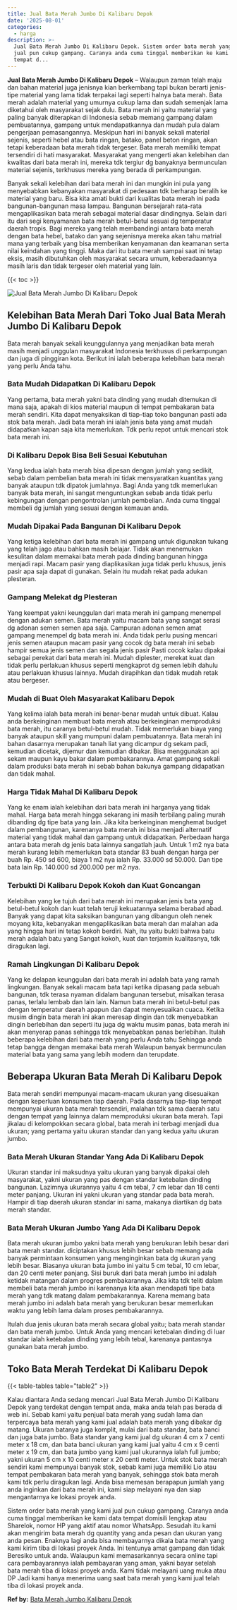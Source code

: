 ```yaml
---
title: Jual Bata Merah Jumbo Di Kalibaru Depok
date: '2025-08-01'
categories:
  - harga
description: >-
  Jual Bata Merah Jumbo Di Kalibaru Depok. Sistem order bata merah yang kami
  jual pun cukup gampang. Caranya anda cuma tinggal memberikan ke kami data
  tempat d...
---
```


**Jual Bata Merah Jumbo Di Kalibaru Depok** – Walaupun zaman telah maju dan bahan material juga jenisnya kian berkembang tapi bukan berarti jenis-tipe material yang lama tidak terpakai lagi seperti halnya bata merah. Bata merah adalah material yang umurnya cukup lama dan sudah semenjak lama diketahui oleh masyarakat sejak dulu. Bata merah ini yaitu material yang paling banyak diterapkan di Indonesia sebab memang gampang dalam pembuatannya, gampang untuk mendapatkannya dan mudah pula dalam pengerjaan pemasangannya. Meskipun hari ini banyak sekali material sejenis, seperti hebel atau bata ringan, batako, panel beton ringan, akan tetapi keberadaan bata merah tidak tergeser. Bata merah memiliki tempat tersendiri di hati masyarakat. Masyarakat yang mengerti akan kelebihan dan kwalitas dari bata merah ini, mereka tdk tergiur dg banyaknya bermunculan material sejenis, terkhusus mereka yang berada di perkampungan.

Banyak sekali kelebihan dari bata merah ini dan mungkin ini pula yang menyebabkan kebanyakan masyarakat di pedesaan tdk berharap beralih ke material yang baru. Bisa kita amati bukti dari kualitas bata merah ini pada bangunan-bangunan masa lampau. Bangunan bersejarah rata-rata mengaplikasikan bata merah sebagai material dasar dindingnya. Selain dari itu dari segi kenyamanan bata merah betul-betul sesuai dg temperatur daerah tropis. Bagi mereka yang telah membandingi antara bata merah dengan bata hebel, batako dan yang sejenisnya mereka akan tahu matrial mana yang terbaik yang bisa memberikan kenyamanan dan keamanan serta nilai keindahan yang tinggi. Maka dari itu bata merah sampai saat ini tetap eksis, masih dibutuhkan oleh masyarakat secara umum, keberadaannya masih laris dan tidak tergeser oleh material yang lain.

{{< toc >}}

![Jual Bata Merah Jumbo Di Kalibaru Depok](/images/jual-bata-merah-09.png)

## Kelebihan Bata Merah Dari Toko Jual Bata Merah Jumbo Di Kalibaru Depok

Bata merah banyak sekali keunggulannya yang menjadikan bata merah masih menjadi unggulan masyarakat Indonesia terkhusus di perkampungan dan juga di pinggiran kota. Berikut ini ialah beberapa kelebihan bata merah yang perlu Anda tahu.

### Bata Mudah Didapatkan Di Kalibaru Depok

Yang pertama, bata merah yakni bata dinding yang mudah ditemukan di mana saja, apakah di kios material maupun di tempat pembakaran bata merah sendiri. Kita dapat menyaksikan di tiap-tiap toko bangunan pasti ada stok bata merah. Jadi bata merah ini ialah jenis bata yang amat mudah didapatkan kapan saja kita memerlukan. Tdk perlu repot untuk mencari stok bata merah ini.

### Di Kalibaru Depok Bisa Beli Sesuai Kebutuhan

Yang kedua ialah bata merah bisa dipesan dengan jumlah yang sedikit, sebab dalam pembelian bata merah ini tidak mensyaratkan kuantitas yang banyak ataupun tdk dipatok jumlahnya. Bagi Anda yang tdk memerlukan banyak bata merah, ini sangat menguntungkan sebab anda tidak perlu kebingungan dengan pengontrolan jumlah pembelian. Anda cuma tinggal membeli dg jumlah yang sesuai dengan kemauan anda.

### Mudah Dipakai Pada Bangunan Di Kalibaru Depok

Yang ketiga kelebihan dari bata merah ini gampang untuk digunakan tukang yang telah jago atau bahkan masih belajar. Tidak akan menemukan kesulitan dalam memakai bata merah pada dinding bangunan hingga menjadi rapi. Macam pasir yang diaplikasikan juga tidak perlu khusus, jenis pasir apa saja dapat di gunakan. Selain itu mudah rekat pada adukan plesteran.

### Gampang Melekat dg Plesteran

Yang keempat yakni keunggulan dari mata merah ini gampang menempel dengan adukan semen. Bata merah yaitu macam bata yang sangat serasi dg adonan semen semen apa saja. Campuran adonan semen amat gampang menempel dg bata merah ini. Anda tidak perlu pusing mencari jenis semen ataupun macam pasir yang cocok dg bata merah ini sebab hampir semua jenis semen dan segala jenis pasir Pasti cocok kalau dipakai sebagai perekat dari bata merah ini. Mudah diplester, merekat kuat dan tidak perlu perlakuan khusus seperti mengkaprot dg semen lebih dahulu atau perlakuan khusus lainnya. Mudah dirapihkan dan tidak mudah retak atau bergeser.

### Mudah di Buat Oleh Masyarakat Kalibaru Depok

Yang kelima ialah bata merah ini benar-benar mudah untuk dibuat. Kalau anda berkeinginan membuat bata merah atau berkeinginan memproduksi bata merah, itu caranya betul-betul mudah. Tidak memerlukan biaya yang banyak ataupun skill yang mumpuni dalam pembuatannya. Bata merah ini bahan dasarnya merupakan tanah liat yang dicampur dg sekam padi, kemudian dicetak, dijemur dan kemudian dibakar. Bisa menggunakan api sekam maupun kayu bakar dalam pembakarannya. Amat gampang sekali dalam produksi bata merah ini sebab bahan bakunya gampang didapatkan dan tidak mahal.

### Harga Tidak Mahal Di Kalibaru Depok

Yang ke enam ialah kelebihan dari bata merah ini harganya yang tidak mahal. Harga bata merah hingga sekarang ini masih terbilang paling murah dibanding dg tipe bata yang lain. Jika kita berkeinginan menghemat budget dalam pembangunan, karenanya bata merah ini bisa menjadi alternatif material yang tidak mahal dan gampang untuk didapatkan. Perbedaan harga antara bata merah dg jenis bata lainnya sangatlah jauh. Untuk 1 m2 nya bata merah kurang lebih memerlukan bata standar 83 buah dengan harga per buah Rp. 450 sd 600, biaya 1 m2 nya ialah Rp. 33.000 sd 50.000. Dan tipe bata lain Rp. 140.000 sd 200.000 per m2 nya.

### Terbukti Di Kalibaru Depok Kokoh dan Kuat Goncangan

Kelebihan yang ke tujuh dari bata merah ini merupakan jenis bata yang betul-betul kokoh dan kuat telah teruji kekuatannya selama berabad abad. Banyak yang dapat kita saksikan bangunan yang dibangun oleh nenek moyang kita, kebanyakan mengaplikasikan bata merah dan malahan ada yang hingga hari ini tetap kokoh berdiri. Nah, itu yaitu bukti bahwa batu merah adalah batu yang Sangat kokoh, kuat dan terjamin kualitasnya, tdk diragukan lagi.

### Ramah Lingkungan Di Kalibaru Depok

Yang ke delapan keunggulan dari bata merah ini adalah bata yang ramah lingkungan. Banyak sekali macam bata tapi ketika dipasang pada sebuah bangunan, tdk terasa nyaman didalam bangunan tersebut, misalkan terasa panas, terlalu lembab dan lain lain. Namun bata merah ini betul-betul pas dengan temperatur daerah apapun dan dapat menyesuaikan cuaca. Ketika musim dingin bata merah ini akan meresap dingin dan tdk menyebabkan dingin berlebihan dan seperti itu juga dg waktu musim panas, bata merah ini akan menyerap panas sehingga tdk menyebabkan panas berlebihan. Itulah beberapa kelebihan dari bata merah yang perlu Anda tahu Sehingga anda tetap bangga dengan memakai bata merah Walaupun banyak bermunculan material bata yang sama yang lebih modern dan terupdate.

## Beberapa Ukuran Bata Merah Di Kalibaru Depok

Bata merah sendiri mempunyai macam-macam ukuran yang disesuaikan dengan keperluan konsumen tiap daerah. Pada dasarnya tiap-tiap tempat mempunyai ukuran bata merah tersendiri, malahan tdk sama daerah satu dengan tempat yang lainnya dalam memproduksi ukuran bata merah. Tapi jikalau di kelompokkan secara global, bata merah ini terbagi menjadi dua ukuran; yang pertama yaitu ukuran standar dan yang kedua yaitu ukuran jumbo.

### Bata Merah Ukuran Standar Yang Ada Di Kalibaru Depok

Ukuran standar ini maksudnya yaitu ukuran yang banyak dipakai oleh masyarakat, yakni ukuran yang pas dengan standar ketebalan dinding bangunan. Lazimnya ukurannya yaitu 4 cm tebal, 7 cm lebar dan 18 centi meter panjang. Ukuran ini yakni ukuran yang standar pada bata merah. Hampir di tiap daerah ukuran standar ini sama, makanya diartikan dg bata merah standar.

### Bata Merah Ukuran Jumbo Yang Ada Di Kalibaru Depok

Bata merah ukuran jumbo yakni bata merah yang berukuran lebih besar dari bata merah standar. diciptakan khusus lebih besar sebab memang ada banyak permintaan konsumen yang menginginkan bata dg ukuran yang lebih besar. Biasanya ukuran bata jumbo ini yaitu 5 cm tebal, 10 cm lebar, dan 20 centi meter panjang. Sisi buruk dari bata merah jumbo ini adalah ketidak matangan dalam progres pembakarannya. Jika kita tdk teliti dalam membeli bata merah jumbo ini karenanya kita akan mendapati tipe bata merah yang tdk matang dalam pembakarannya. Karena memang bata merah jumbo ini adalah bata merah yang berukuran besar memerlukan waktu yang lebih lama dalam proses pembakarannya.

Itulah dua jenis ukuran bata merah secara global yaitu; bata merah standar dan bata merah jumbo. Untuk Anda yang mencari ketebalan dinding di luar standar ialah ketebalan dinding yang lebih tebal, karenanya pantasnya gunakan bata merah jumbo.

## Toko Bata Merah Terdekat Di Kalibaru Depok

{{< table-tables table="table2" >}}

Kalau diantara Anda sedang mencari Jual Bata Merah Jumbo Di Kalibaru Depok yang terdekat dengan tempat anda, maka anda telah pas berada di web ini. Sebab kami yaitu penjual bata merah yang sudah lama dan terpercaya bata merah yang kami jual adalah bata merah yang dibakar dg matang. Ukuran batanya juga komplit, mulai dari bata standar, bata banci dan juga bata jumbo. Bata standar yang kami jual dg ukuran 4 cm x 7 centi meter x 18 cm, dan bata banci ukuran yang kami jual yaitu 4 cm x 9 centi meter x 19 cm, dan bata jumbo yang kami jual ukurannya ialah full jumbo; yakni ukuran 5 cm x 10 centi meter x 20 centi meter. Untuk stok bata merah sendiri kami mempunyai banyak stok, sebab kami juga memiliki Lio atau tempat pembakaran bata merah yang banyak, sehingga stok bata merah kami tdk perlu diragukan lagi. Anda bisa memesan berapapun jumlah yang anda inginkan dari bata merah ini, kami siap melayani nya dan siap mengantarnya ke lokasi proyek anda.

Sistem order bata merah yang kami jual pun cukup gampang. Caranya anda cuma tinggal memberikan ke kami data tempat domisili lengkap atau Sharelok, nomor HP yang aktif atau nomor WhatsApp. Sesudah itu kami akan mengirim bata merah dg quantity yang anda pesan dan ukuran yang anda pesan. Enaknya lagi anda bisa membayarnya dikala bata merah yang kami kirim tiba di lokasi proyek Anda. Ini tentunya amat gampang dan tidak Beresiko untuk anda. Walaupun kami memasarkannya secara online tapi cara pembayarannya ialah pembayaran yang aman, yakni bayar setelah bata merah tiba di lokasi proyek anda. Kami tidak melayani uang muka atau DP Jadi kami hanya menerima uang saat bata merah yang kami jual telah tiba di lokasi proyek anda.

**Ref by:** [Bata Merah Jumbo Kalibaru Depok](https://id.wikipedia.org/wiki/Bata)
